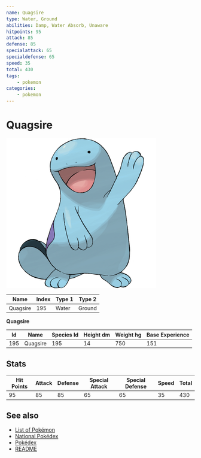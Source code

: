 ```yaml
---
name: Quagsire
type: Water, Ground
abilities: Damp, Water Absorb, Unaware
hitpoints: 95
attack: 85
defense: 85
specialattack: 65
specialdefense: 65
speed: 35
total: 430
tags:
    - pokemon
categories:
    - pokemon
---
```


# Quagsire


![Quagsire](images/195.png)

| **Name** | **Index** | **Type 1** | **Type 2** |
|----|----|----|----|
| Quagsire | 195 | Water | Ground  |

**Quagsire** 




| **Id** | **Name** | **Species Id** | **Height dm** | **Weight hg** | **Base Experience** |
|--------|----------|----------------|------------|------------|---------------------|
| 195 | Quagsire | 195 | 14 | 750 | 151 |



## Stats

| **Hit Points** | **Attack** | **Defense** | **Special Attack** | **Special Defense** | **Speed** | **Total** |
|----------------|------------|-------------|--------------------|---------------------|-----------|-----------|
| 95 | 85 | 85 | 65 | 65 | 35 | 430 |

## See also

- [List of Pokémon](../pokemon.md)
- [National Pokédex](../national_pokedex.md)
- [Pokédex](../pokedex.md)
- [README](../README.md)
